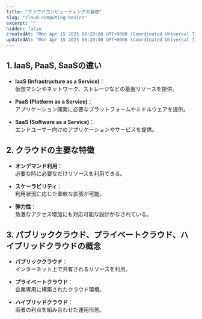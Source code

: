 ```yaml
---
title: "クラウドコンピューティングの基礎"
slug: "cloud-computing-basics"
excerpt: ""
hidden: false
createdAt: "Mon Apr 15 2025 08:20:00 GMT+0000 (Coordinated Universal Time)"
updatedAt: "Mon Apr 15 2025 08:20:00 GMT+0000 (Coordinated Universal Time)"
---
```


## 1. IaaS, PaaS, SaaSの違い

- **IaaS (Infrastructure as a Service)**：  
  仮想マシンやネットワーク、ストレージなどの基盤リソースを提供。

- **PaaS (Platform as a Service)**：  
  アプリケーション開発に必要なプラットフォームやミドルウェアを提供。

- **SaaS (Software as a Service)**：  
  エンドユーザー向けのアプリケーションやサービスを提供。

## 2. クラウドの主要な特徴

- **オンデマンド利用**：  
  必要な時に必要なだけリソースを利用できる。

- **スケーラビリティ**：  
  利用状況に応じた柔軟な拡張が可能。

- **弾力性**：  
  急激なアクセス増加にも対応可能な設計がなされている。

## 3. パブリッククラウド、プライベートクラウド、ハイブリッドクラウドの概念

- **パブリッククラウド**：  
  インターネット上で共有されるリソースを利用。

- **プライベートクラウド**：  
  企業専用に構築されたクラウド環境。

- **ハイブリッドクラウド**：  
  両者の利点を組み合わせた運用形態。